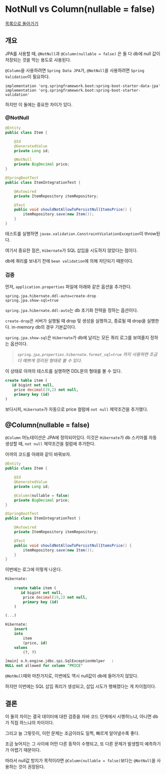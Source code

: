 # NotNull vs Column(nullable = false)

[목록으로 돌아가기](/README.md)

## 개요

JPA를 사용할 때, `@NotNull`과 `@Column(nullable = false)` 은 둘 다 db에 null 값이 저장되는 것을 막는 용도로 사용된다.

`@Column`을 사용하려면 `Spring Data JPA`가, `@NotNull`을 사용하려면 `Spring Validation`이 필요하다.

```Gradle
implementation 'org.springframework.boot:spring-boot-starter-data-jpa'
implementation 'org.springframework.boot:spring-boot-starter-validation'
```

하지만 이 둘에는 중요한 차이가 있다.

### @NotNull

```Java
@Entity
public class Item {

    @Id
    @GeneratedValue
    private Long id;

    @NotNull
    private BigDecimal price;
}
```

```Java
@SpringBootTest
public class ItemIntegrationTest {

    @Autowired
    private ItemRepository itemRepository;

    @Test
    public void shouldNotAllowToPersistNullItemsPrice() {
        itemRepository.save(new Item());
    }
}
```

테스트를 실행하면 `javax.validation.ConstraintViolationException`이 throw된다.

여기서 중요한 점은, `Hibernate`가 SQL 삽입을 시도하지 않았다는 점이다.

db에 쿼리를 보내기 전에 `bean validation`에 의해 차단되기 때문이다.

### 검증

먼저, `application.properties` 파일에 아래와 같은 옵션을 추가한다.

```application.properties
spring.jpa.hibernate.ddl-auto=create-drop
spring.jpa.show-sql=true
```

`spring.jpa.hibernate.ddl-auto`는 db 초기화 전략을 정하는 옵션이다.

`create-drop`은 서버가 실행될 때 drop 및 생성을 실행하고, 종료될 때 drop을 실행한다. in-memory db의 경우 기본값이다.

`spring.jpa.show-sql`은 `Hibernate`가 db에 날리는 모든 쿼리 로그를 보여줄지 정하는 옵션이다.

> *`spring.jpa.properties.hibernate.format_sql=true` 까지 사용하면 조금 더 예쁘게 정리된 형태로 볼 수 있다.*

이 상태로 아까의 테스트를 실행하면 DDL문의 형태를 볼 수 있다.

```SQL
create table item (
   id bigint not null,
    price decimal(19,2) not null,
    primary key (id)
)
```

보다시피, `Hibernate`가 자동으로 price 컬럼에 `not null` 제약조건을 추가했다.

## @Column(nullable = false)

`@Column` 어노테이션은 JPA에 정의되어있다. 이것은 `Hibernate`가 db 스키마를 자동 생성할 때, `not null` 제약조건을 컬럼에 추가한다.

아까의 코드를 아래와 같이 바꿔보자.

```Java
@Entity
public class Item {

    @Id
    @GeneratedValue
    private Long id;

    @Column(nullable = false)
    private BigDecimal price;
}
```

```Java
@SpringBootTest
public class ItemIntegrationTest {

    @Autowired
    private ItemRepository itemRepository;

    @Test
    public void shouldNotAllowToPersistNullItemsPrice() {
        itemRepository.save(new Item());
    }
}
```

이번에는 로그에 이렇게 나온다.

```sql
Hibernate: 
    
    create table item (
       id bigint not null,
        price decimal(19,2) not null,
        primary key (id)
    )

(...)

Hibernate: 
    insert 
    into
        item
        (price, id) 
    values
        (?, ?)

[main] o.h.engine.jdbc.spi.SqlExceptionHelper   : 
NULL not allowed for column "PRICE"
```

`@NotNull`때와 마찬가지로, 이번에도 역시 null값이 db에 들어가지 않았다.

하지만 이번에는 SQL 삽입 쿼리가 생성되고, 삽입 시도가 행해졌다는 게 차이점이다.

## 결론

이 둘의 차이는 결국 데이터에 대한 검증을 자바 코드 단계에서 시행하느냐, 아니면 db가 직접 하느냐의 차이이다.

그리고 늘 그렇듯이, 이런 문제는 조금이라도 일찍, 빠르게 알아낼수록 좋다.

조금 늦어지는 그 사이에 어떤 다른 동작이 수행되고, 또 다른 문제가 발생할지 예측하기가 어렵기 때문이다.

따라서 null값 방지가 목적이라면 `@Column(nullable = false)`보다는 `@NotNull`을 사용하는 것이 권장된다.

